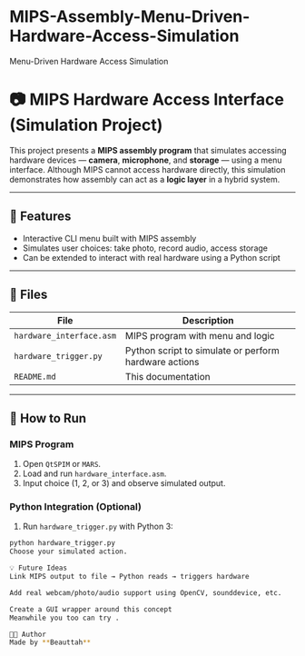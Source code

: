# MIPS-Assembly-Menu-Driven-Hardware-Access-Simulation
 Menu-Driven Hardware Access Simulation
# 📷 MIPS Hardware Access Interface (Simulation Project)

This project presents a **MIPS assembly program** that simulates accessing hardware devices — **camera**, **microphone**, and **storage** — using a menu interface. Although MIPS cannot access hardware directly, this simulation demonstrates how assembly can act as a **logic layer** in a hybrid system.

---

## 🚀 Features

- Interactive CLI menu built with MIPS assembly
- Simulates user choices: take photo, record audio, access storage
- Can be extended to interact with real hardware using a Python script

---

## 📂 Files

| File | Description |
|------|-------------|
| `hardware_interface.asm` | MIPS program with menu and logic |
| `hardware_trigger.py` | Python script to simulate or perform hardware actions |
| `README.md` | This documentation |

---

## 🧪 How to Run

### MIPS Program
1. Open `QtSPIM` or `MARS`.
2. Load and run `hardware_interface.asm`.
3. Input choice (1, 2, or 3) and observe simulated output.

### Python Integration (Optional)
1. Run `hardware_trigger.py` with Python 3:
```bash
python hardware_trigger.py
Choose your simulated action.

💡 Future Ideas
Link MIPS output to file → Python reads → triggers hardware

Add real webcam/photo/audio support using OpenCV, sounddevice, etc.

Create a GUI wrapper around this concept
Meanwhile you too can try .

👨‍💻 Author
Made by **Beauttah**
